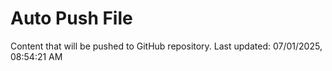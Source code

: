 # Auto Push File

Content that will be pushed to GitHub repository.
Last updated: 07/01/2025, 08:54:21 AM